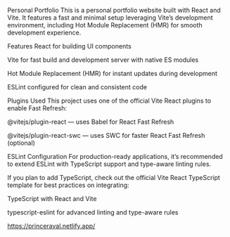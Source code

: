 Personal Portfolio
This is a personal portfolio website built with React and Vite. It features a fast and minimal setup leveraging Vite’s development environment, including Hot Module Replacement (HMR) for smooth development experience.

Features
React for building UI components

Vite for fast build and development server with native ES modules

Hot Module Replacement (HMR) for instant updates during development

ESLint configured for clean and consistent code

Plugins Used
This project uses one of the official Vite React plugins to enable Fast Refresh:

@vitejs/plugin-react — uses Babel for React Fast Refresh

@vitejs/plugin-react-swc — uses SWC for faster React Fast Refresh (optional)

ESLint Configuration
For production-ready applications, it’s recommended to extend ESLint with TypeScript support and type-aware linting rules.

If you plan to add TypeScript, check out the official Vite React TypeScript template for best practices on integrating:

TypeScript with React and Vite

typescript-eslint for advanced linting and type-aware rules

https://princeraval.netlify.app/
